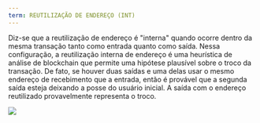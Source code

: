 ```yaml
---
term: REUTILIZAÇÃO DE ENDEREÇO (INT)
---
```


Diz-se que a reutilização de endereço é "interna" quando ocorre dentro da mesma transação tanto como entrada quanto como saída. Nessa configuração, a reutilização interna de endereço é uma heurística de análise de blockchain que permite uma hipótese plausível sobre o troco da transação. De fato, se houver duas saídas e uma delas usar o mesmo endereço de recebimento que a entrada, então é provável que a segunda saída esteja deixando a posse do usuário inicial. A saída com o endereço reutilizado provavelmente representa o troco.

![](../../dictionnaire/assets/10.png)